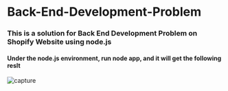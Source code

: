 # Back-End-Development-Problem
### This is a solution for Back End Development Problem on Shopify Website using node.js 
#### Under the node.js environment, run node app, and it will get the following reslt

![capture](https://user-images.githubusercontent.com/22565449/30411778-391bb5a6-98e1-11e7-9c5f-1675806d6d8b.PNG)
